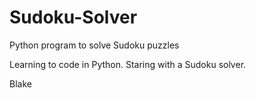 # Sudoku-Solver
Python program to solve Sudoku puzzles

Learning to code in Python.
Staring with a Sudoku solver.

Blake
